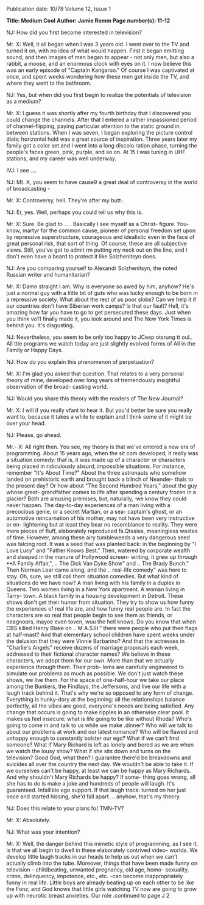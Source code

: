 Publication date: 10/78
Volume 12, Issue 1

**Title: Medium Cool**
**Author: Jamie Romm**
**Page number(s): 11-12**

NJ: How did you first become 
interested in television? 

Mr. X: Well, it all began when I 
was 3 years old. I went over to the 
TV and turned it on, with no idea of 
what would happen. First it began 
emitting sound, and then images of 
men began to appear -
not only 
men, but also a rabbit, a moose, and 
an enormous clock with eyes on it. I 
now believe this was an early episode 
of "Capta!n Kangaroo." Of course I 
was captivated at once, and spent 
weeks wondering how these men got 
inside the TV, and where they went to 
the bathroom. 

NJ: Yes, but when did you first 
begin to realize the potentials of 
television as a medium? 

Mr. X: I guess it was shortly after 
my fourth birthday that I discovered 
you could change the channels. After 
that I entered a rather impassioned 
period of channel-flipping, paying 
particular attention to the static 
ground in between stations. When I 
was seven, I began exploring the 
picture control dials; horizontal hold 
was a great source of inspiration. 
Three years later my family got a 
color set and I went into a long 
discolo.ration phase, turning the 
people's faces green, pink, purple, and 
so on. At 15 I was tuning in UHF 
stations, and my career was well 
underway. 

IVJ: I see .... 

NJ: Mt. X, you seem to have 
cause9 a great deal of controversy in 
the world of broadcasting -

Mr. X: Controversy, hell. They're 
after my butt·. 

NJ: Er, yes. Well, perhaps you 
could tell us why this is. 

Mr. X: Sure. Be glad to ... . 
Basically I see myself as a Christ-
figure. You- know, martyr for the 
common cause, pioneer of personal 
freedom set upon by repressive 
superstructure, courageous and 
idealistic even in the face of great 
personal risk, that sort of thing. Of 
course, these are all subjective views. 
Still, you've got to admit rm putting 
my neck out on the line, and I don't 
even have a beard to protect it like 
Solzhenitsyn does. 

NJ: Are you comparing yourself to 
Alexandr Solzhenitsyn, the noted 
Russian writer and humanitarian? 

Mr. X: Damn straight I am. Why is 
everyone so awed by him, anyhow? 
He's just a normal guy with a little bit 
of guts who was lucky enough to be 
born in a repressive society. What 
about the rest of us poor slobs? Can 
we help it if our countries don't have 
Siberian work camps? Is that our 
fault? Hell, it's amazing how far you 
have to go to get persecuted these 
days. Just when you think vo11 
finally made it, you look around and 
The New York Times is behind you. 
It's disgusting. 

NJ: Nevertheless, you seem to be 
only too happy to JCeep otsrung tt ouL. 
All ttie programs we watch today are 
just slightly evolved forms of All in 
the Family or Happy Days. 

NJ: How do you explain this 
phenomenon of perpetuation? 

Mr. X: I'm glad you asked that 
question. That relates to a very 
personal theory of mine, developed 
over long years of tremendously 
insightful observation of the broad-
casting world. 

NJ: Would you share this theory 
with the readers of The New Journal? 

Mr. X: I will if you really vfant to 
hear it. But you'd better be sure you 
really want to, because it takes a 
while to explain and I think some of 
it might be over your head. 

NJ: Please, go ahead. 

Mr.- X: All right then. You see, my 
theory is that we've entered a new era 
of programming. About 15 years ago, 
when the sit com developed, it really 
was a situation comedy: that is, it was 
made up of a character or characters 
being placed in ridiculously absurd, 
impossible situations. For instance, 
remember "It's About Time?" About 
the three astronauts who somehow 
landed on prehistoric earth and 
brought back a bllnch of Neander-
thals to the present day? Or how 
about "The Second Hundred Years," 
about the guy whose great-
grandfather comes to life after 
spending a century frozen in a glacier? 
Both are amusing premises, but, 
naturally, ·we know they could never 
happen. The day-to-day experiences 
of a man living with a precocious 
genie, or a secret Martian, or a sea-
captain's ghost, or an automotive 
reincarnation of his mother, may not 
have been very instructive or en-
lightening but at least they bear no 
resemblance to reality. They were 
mere pieces of fluff, elaborately 
reproduced fa.Qtasies, meaningless 
wastes of time. However, among these 
airy tumbleweeds a very dangerous 
seed was talcing root. It was a seed 
that was planted back: in the 
beginning by "I Love Lucy" and 
"Father Knows Best." Then, watered 
by corporate wealth and steeped in 
the manure of Hollywood screen-
writing, it grew up through ••A Family 
Affair,", .. The Dick Van Dyke Show" 
and .. The Brady Bunch." Then 
Norman Lear came along, and the 
.. real-life comedy" was here to stay. 
Oh, sure, we still call them situation 
comedies. But what kind of situations 
do we have now? A man living with 
his family in a duplex in Queens. Two 
women living in a New York 
apartment. A woman living in Tarry-
town. A black family in a housing 
development in Detroit. These shows 
don't get their humor from situation. 
They try to show us how funny the 
experiences of real life are, and how 
funny real people are. In fact the 
characters are so real that people 
begin to see them as friends, or 
neagnoors, mayoe even toven, wuu 
the hell knows. Do you know that 
when CBS killed Henry Blake on 
.. M.A.S.H." there were people who 
put their flags at half-mast? And that 
elementary school children have spent 
weeks under the delusion that they 
were Vinnie Barbarino? And that the 
actresses in "Charlie's Angels" receive 
dozens of marriage proposals each 
week, addressed to their fictional 
character names? We believe in these 
characters, we adopt them for our 
own. More than that we actually 
experience through them. Their prob-
lems are carefully engineered to 
simulate our problems as much as 
possible. We don't just watch these 
shows, we live them. For the space of 
one-half-hour we take our place 
among the Bunkers, the Findlays, the 
Jeffersons, and live our life with a 
laugh track behind it. That's why 
we're so opposed to any form of 
change. Everything is hunky-dory at 
the beginning: all the relationships 
balance perfectly, all the vibes are 
good, everyone's needs are being 
satisfied. Any change that occurs is 
going to make ripples in an otherwise 
clear pool. It makes us feel insecure; 
what is life going to be like without 
Rhoda? Who's going to come in and 
talk to us while we make .dinner? Who 
will we talk to about our problems at 
work and our latest romance? Who 
will be flawed and unhappy enough to 
constantly bolster our ego? What if 
we can't fmd someone? What if Mary 
Richard is left as lonely and bored as 
we are when we watch the lousy 
show? What if she sits down and 
turns on the television? Good God, 
what then? I guarantee there'd be 
breakdowns and suicides all over the 
country the next day. We wouldn't be 
able to take it. If we ourselves can't 
be happy, at least we can be happy as 
Mary Richards. And why shouldn't 
Mary Richards be happy? If some-
thing goes wrong, all she has to do is 
make a joke and hundreds of people 
will laugh. It's guaranteed. Infallible 
ego support. If that laugh track: 
turned on her just once and started 
hissing, she'd fall apart ... anyhow, 
that's my theory. 

NJ: Does this relate to your plans 
fo( TMN-TV? 

Mr. X: Absolutely. 

NJ: What was your intention? 

Mr. X: Well, the danger behind this 
mimetic style of programming, as I 
see it, is that we all begin to dwell in 
these elaborately contrived video-
worlds. We develop little laugh tracks 
in our heads to help us out when we 
can't actually climb into the tube. 
Moreover, things that have been made 
funny on television -
childbeating, 
unwanted pregnancy, old age, homo-
sexuality, crime, delinquency, 
impotence, etc., etc. -can become 
inappropriately funny in real life. 
Little boys are already beating up on 
each other to be like the Fonz, and 
God knows that little girls watching 
TV now are going to grow up with 
neurotic breast anxieties. Our role 
.continued to page J 2